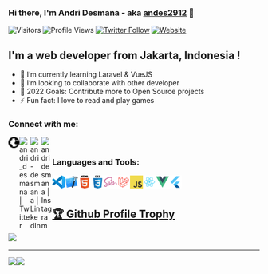 ### Hi there, I'm Andri Desmana - aka [andes2912][website] 👋

![Visitors](https://visitor-badge.laobi.icu/badge?page_id=andes2912&color=blue)
![Profile Views](https://komarev.com/ghpvc/?username=andes2912)
[![Twitter Follow](https://img.shields.io/twitter/follow/andri_desmana?color=blue&label=follow%20%40andri_desmana&logo=twitter&style=flat-square)][twitter]
[![Website](https://img.shields.io/website?color=blue&label=andridesmana.pw&style=flat-square&up_message=Online&url=https%3A%2F%2Fandridesmana.pw)][website]
## I'm a web developer from Jakarta, Indonesia !

- 🌱 I’m currently learning Laravel & VueJS
- 👯 I’m looking to collaborate with other developer
- 🥅 2022 Goals: Contribute more to Open Source projects
- ⚡ Fun fact: I love to read and play games

### Connect with me:

[<img align="left" alt="andridesmana.pw" width="22px" src="https://raw.githubusercontent.com/iconic/open-iconic/master/svg/globe.svg" />][website]
[<img align="left" alt="andri_desmana | Twitter" width="22px" src="https://cdn.jsdelivr.net/npm/simple-icons@v3/icons/twitter.svg" />][twitter]
[<img align="left" alt="andri-desmana | LinkedIn" width="22px" src="https://cdn.jsdelivr.net/npm/simple-icons@v3/icons/linkedin.svg" />][linkedin]
[<img align="left" alt="andridesmana | Instagram" width="22px" src="https://cdn.jsdelivr.net/npm/simple-icons@v3/icons/instagram.svg" />][instagram]

<br />

### Languages and Tools:

<img align="left" alt="Visual Studio Code" width="26px" src="https://raw.githubusercontent.com/github/explore/80688e429a7d4ef2fca1e82350fe8e3517d3494d/topics/visual-studio-code/visual-studio-code.png" />
<img align="left" alt="XCODE" width="26px" src="https://raw.githubusercontent.com/github/explore/80688e429a7d4ef2fca1e82350fe8e3517d3494d/topics/xcode/xcode.png" />
<img align="left" alt="HTML5" width="26px" src="https://raw.githubusercontent.com/github/explore/80688e429a7d4ef2fca1e82350fe8e3517d3494d/topics/html/html.png" />
<img align="left" alt="CSS3" width="26px" src="https://raw.githubusercontent.com/github/explore/80688e429a7d4ef2fca1e82350fe8e3517d3494d/topics/css/css.png" />
<img align="left" alt="Sass" width="26px" src="https://raw.githubusercontent.com/github/explore/80688e429a7d4ef2fca1e82350fe8e3517d3494d/topics/sass/sass.png" />
<img align="left" alt="JavaScript" width="26px" src="https://raw.githubusercontent.com/github/explore/80688e429a7d4ef2fca1e82350fe8e3517d3494d/topics/laravel/laravel.png" />
<img align="left" alt="JavaScript" width="26px" src="https://raw.githubusercontent.com/github/explore/80688e429a7d4ef2fca1e82350fe8e3517d3494d/topics/javascript/javascript.png" />
<img align="left" alt="React" width="26px" src="https://raw.githubusercontent.com/github/explore/80688e429a7d4ef2fca1e82350fe8e3517d3494d/topics/react/react.png" />
<img align="left" alt="Vue" width="26px" src="https://raw.githubusercontent.com/github/explore/80688e429a7d4ef2fca1e82350fe8e3517d3494d/topics/vue/vue.png" />
<img align="left" alt="Flutter" width="26px" src="https://raw.githubusercontent.com/github/explore/80688e429a7d4ef2fca1e82350fe8e3517d3494d/topics/flutter/flutter.png" />

<br /> <br/>

<a href="https://github.com/ryo-ma/github-profile-trophy"><h2>🏆 Github Profile Trophy</h2></a>
<a href="https://github.com/ryo-ma/github-profile-trophy">
  <img width=800 src="https://github-profile-trophy.vercel.app/?username=andes2912&column=8&theme=gruvbox&no-frame=true"/>
</a>

---

<div>
  <img height="170" align="left" src="https://github-readme-stats.vercel.app/api?username=andes2912&count_private=true&include_all_commits=true" />
  <img src="https://github-readme-stats.vercel.app/api/top-langs/?username=andes2912&layout=compact" />
</div>

[website]: https://andridesmana.pw
[twitter]: https://twitter.com/andri_desmana
[instagram]: https://instagram.com/andridesmana
[linkedin]: https://linkedin.com/in/andri-desmana
